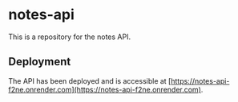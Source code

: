# notes-api

This is a repository for the notes API.

## Deployment

The API has been deployed and is accessible at [https://notes-api-f2ne.onrender.com](https://notes-api-f2ne.onrender.com).
